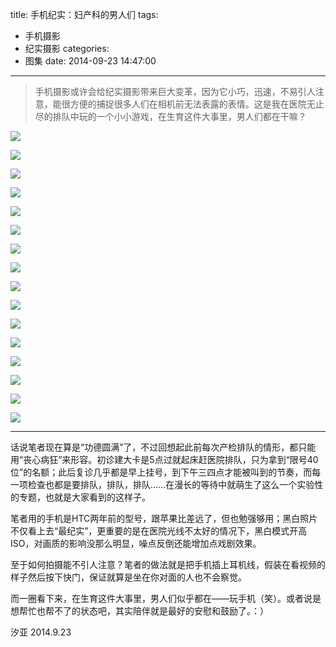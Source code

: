 title: 手机纪实：妇产科的男人们
tags:
  - 手机摄影
  - 纪实摄影
categories:
  - 图集
date: 2014-09-23 14:47:00
---
>手机摄影或许会给纪实摄影带来巨大变革，因为它小巧，迅速，不易引人注意，能很方便的捕捉很多人们在相机前无法表露的表情。这是我在医院无止尽的排队中玩的一个小小游戏，在生育这件大事里，男人们都在干嘛？

![](http://mmbiz.qlogo.cn/mmbiz/xBmfrfspdrwJxtqbgZSzY36jtbwXTzTfeKWdZgpWOcZn7icM0Ws23F9foO4PzW3YlNdGnnNue1k8KLUAbnlv7icQ/0)

![](http:/mmbiz.qlogo.cn/mmbiz/xBmfrfspdrwJxtqbgZSzY36jtbwXTzTfibOETg4kxBHBp0buEyzibSXric7znsOpzonZIkcVubiaoxZibKVPuUleB9w/0)

![](http://mmbiz.qlogo.cn/mmbiz/xBmfrfspdrwJxtqbgZSzY36jtbwXTzTfm0CGmQIFjBOzoyLZOffYtSdUu3kp0wW1HswuktMiaWJrU8JnlszWYkQ/0)

![](http://mmbiz.qlogo.cn/mmbiz/xBmfrfspdrwJxtqbgZSzY36jtbwXTzTfyPNGttC7b1TpBWNKJ4SL9m5EibmYvicxTYmYhVw54B7oyZmGNgBmNfJg/0)

![](http://mmbiz.qlogo.cn/mmbiz/xBmfrfspdrwJxtqbgZSzY36jtbwXTzTfPTkKF2fcuVmbnkOwCAWSJOTqpz0RjIwHSNtmUR4b3gR14ZVicc7yVLQ/0)

![](http://mmbiz.qlogo.cn/mmbiz/xBmfrfspdrwJxtqbgZSzY36jtbwXTzTf6EsJ0XJcuCuuLm8QDtBMeFkRVF1yA68e9LHR0s9XxAZVShz6IZJALw/0)

![](http://mmbiz.qlogo.cn/mmbiz/xBmfrfspdrwJxtqbgZSzY36jtbwXTzTfFkCp3T8KLOg8xelFaeibIJDYeFtF0vfHiaJMicM5WCFFuzV7GXoly7Zdg/0)

![](http://mmbiz.qlogo.cn/mmbiz/xBmfrfspdrwJxtqbgZSzY36jtbwXTzTfykqiaAU6myThuUekH9oznjib3egEI202KNASps2cPiaEknNdAYQ2EepQw/0)

![](http:/mmbiz.qlogo.cn/mmbiz/xBmfrfspdrwJxtqbgZSzY36jtbwXTzTf7Ab9IR3jzGXFjQJJrJzGDiamTMtkRkC7THia4sV2uYR9JuPklicYz8KMQ/0)

![](http://mmbiz.qlogo.cn/mmbiz/xBmfrfspdrwJxtqbgZSzY36jtbwXTzTfEibWiaU9fiaFBUI7pxA30PCwrnb8UuRpxoDrWyks0bib3ohk31OYPicTzmQ/0)

![](http://mmbiz.qlogo.cn/mmbiz/xBmfrfspdrwJxtqbgZSzY36jtbwXTzTfUZy4hpJ2QuFSzWR4RwssVzJLXyQzgLB1u3DsQqL3fSHsKt6C7ZNkEw/0)

![](http://mmmbiz.qlogo.cn/mmbiz/xBmfrfspdrwJxtqbgZSzY36jtbwXTzTfrg1SslK4uqbNJQYArb3HFwdLkWL45q8bTnQvZngOpFFBLicAnaFkiaBg/0)

![](http://mmbiz.qlogo.cn/mmbiz/xBmfrfspdrwJxtqbgZSzY36jtbwXTzTfInMYXMdR1anebMLEJoH36M0DdlhnqMCaxjictTRsfzh4icibqofuDibroQ/0)

![](http://mmbiz.qlogo.cn/mmbiz/xBmfrfspdrwJxtqbgZSzY36jtbwXTzTfGbFzXBH4mP1oP7kkia6j9p3CibEmxlvjAZzFJRaJWmZvOydxwO47YUibg/0)

![](http://mmbiz.qlogo.cn/mmbiz/xBmfrfspdrwJxtqbgZSzY36jtbwXTzTf746qHRZcbP4vkuS92JWJzX8HpDh8MhUsqzX8mIzrOwlHdE5uSfVg5w/0)

![](http://mmbiz.qlogo.cn/mmbiz/xBmfrfspdrwJxtqbgZSzY36jtbwXTzTftvN7QT2xunzeXjDyFnWAjOYWibajKI3OnfG5ae6Lm3icXo5XarONn0dA/0)

-----
话说笔者现在算是“功德圆满”了，不过回想起此前每次产检排队的情形，都只能用“丧心病狂”来形容。初诊建大卡是5点过就起床赶医院排队，只为拿到“限号40位”的名额；此后复诊几乎都是早上挂号，到下午三四点才能被叫到的节奏，而每一项检查也都是要排队，排队，排队……在漫长的等待中就萌生了这么一个实验性的专题，也就是大家看到的这样子。

笔者用的手机是HTC两年前的型号，跟苹果比差远了，但也勉强够用；黑白照片不仅看上去“最纪实”，更重要的是在医院光线不太好的情况下，黑白模式开高ISO，对画质的影响没那么明显，噪点反倒还能增加点戏剧效果。

至于如何拍摄能不引人注意？笔者的做法就是把手机插上耳机线，假装在看视频的样子然后按下快门，保证就算是坐在你对面的人也不会察觉。

而一圈看下来，在生育这件大事里，男人们似乎都在——玩手机（笑）。或者说是想帮忙也帮不了的状态吧，其实陪伴就是最好的安慰和鼓励了。：）

汐亚
2014.9.23